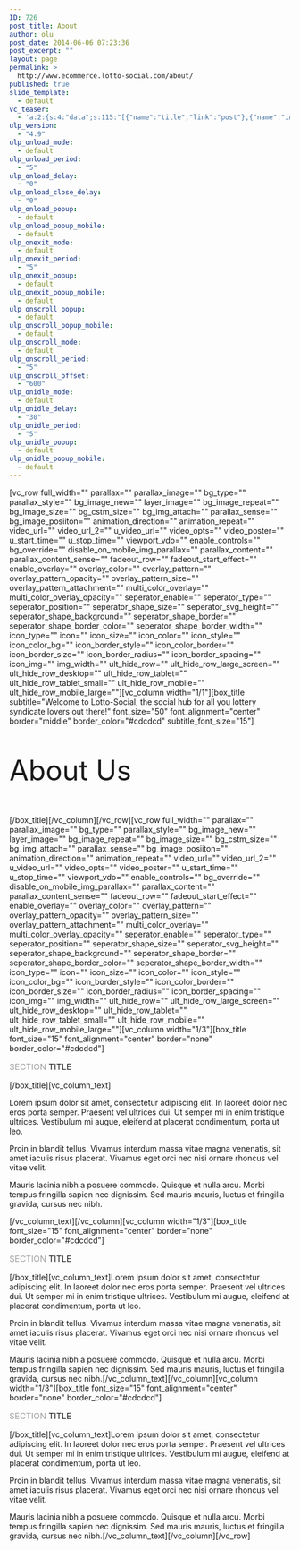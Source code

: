 ```yaml
---
ID: 726
post_title: About
author: olu
post_date: 2014-06-06 07:23:36
post_excerpt: ""
layout: page
permalink: >
  http://www.ecommerce.lotto-social.com/about/
published: true
slide_template:
  - default
vc_teaser:
  - 'a:2:{s:4:"data";s:115:"[{"name":"title","link":"post"},{"name":"image","image":"featured","link":"none"},{"name":"text","mode":"excerpt"}]";s:7:"bgcolor";s:0:"";}'
ulp_version:
  - "4.9"
ulp_onload_mode:
  - default
ulp_onload_period:
  - "5"
ulp_onload_delay:
  - "0"
ulp_onload_close_delay:
  - "0"
ulp_onload_popup:
  - default
ulp_onload_popup_mobile:
  - default
ulp_onexit_mode:
  - default
ulp_onexit_period:
  - "5"
ulp_onexit_popup:
  - default
ulp_onexit_popup_mobile:
  - default
ulp_onscroll_popup:
  - default
ulp_onscroll_popup_mobile:
  - default
ulp_onscroll_mode:
  - default
ulp_onscroll_period:
  - "5"
ulp_onscroll_offset:
  - "600"
ulp_onidle_mode:
  - default
ulp_onidle_delay:
  - "30"
ulp_onidle_period:
  - "5"
ulp_onidle_popup:
  - default
ulp_onidle_popup_mobile:
  - default
---
```

[vc_row full_width="" parallax="" parallax_image="" bg_type="" parallax_style="" bg_image_new="" layer_image="" bg_image_repeat="" bg_image_size="" bg_cstm_size="" bg_img_attach="" parallax_sense="" bg_image_posiiton="" animation_direction="" animation_repeat="" video_url="" video_url_2="" u_video_url="" video_opts="" video_poster="" u_start_time="" u_stop_time="" viewport_vdo="" enable_controls="" bg_override="" disable_on_mobile_img_parallax="" parallax_content="" parallax_content_sense="" fadeout_row="" fadeout_start_effect="" enable_overlay="" overlay_color="" overlay_pattern="" overlay_pattern_opacity="" overlay_pattern_size="" overlay_pattern_attachment="" multi_color_overlay="" multi_color_overlay_opacity="" seperator_enable="" seperator_type="" seperator_position="" seperator_shape_size="" seperator_svg_height="" seperator_shape_background="" seperator_shape_border="" seperator_shape_border_color="" seperator_shape_border_width="" icon_type="" icon="" icon_size="" icon_color="" icon_style="" icon_color_bg="" icon_border_style="" icon_color_border="" icon_border_size="" icon_border_radius="" icon_border_spacing="" icon_img="" img_width="" ult_hide_row="" ult_hide_row_large_screen="" ult_hide_row_desktop="" ult_hide_row_tablet="" ult_hide_row_tablet_small="" ult_hide_row_mobile="" ult_hide_row_mobile_large=""][vc_column width="1/1"][box_title subtitle="Welcome to Lotto-Social, the social hub for all you lottery syndicate lovers out there!" font_size="50" font_alignment="center" border="middle" border_color="#cdcdcd" subtitle_font_size="15"]
<p style="font-size: 50px;">About Us</p>
[/box_title][/vc_column][/vc_row][vc_row full_width="" parallax="" parallax_image="" bg_type="" parallax_style="" bg_image_new="" layer_image="" bg_image_repeat="" bg_image_size="" bg_cstm_size="" bg_img_attach="" parallax_sense="" bg_image_posiiton="" animation_direction="" animation_repeat="" video_url="" video_url_2="" u_video_url="" video_opts="" video_poster="" u_start_time="" u_stop_time="" viewport_vdo="" enable_controls="" bg_override="" disable_on_mobile_img_parallax="" parallax_content="" parallax_content_sense="" fadeout_row="" fadeout_start_effect="" enable_overlay="" overlay_color="" overlay_pattern="" overlay_pattern_opacity="" overlay_pattern_size="" overlay_pattern_attachment="" multi_color_overlay="" multi_color_overlay_opacity="" seperator_enable="" seperator_type="" seperator_position="" seperator_shape_size="" seperator_svg_height="" seperator_shape_background="" seperator_shape_border="" seperator_shape_border_color="" seperator_shape_border_width="" icon_type="" icon="" icon_size="" icon_color="" icon_style="" icon_color_bg="" icon_border_style="" icon_color_border="" icon_border_size="" icon_border_radius="" icon_border_spacing="" icon_img="" img_width="" ult_hide_row="" ult_hide_row_large_screen="" ult_hide_row_desktop="" ult_hide_row_tablet="" ult_hide_row_tablet_small="" ult_hide_row_mobile="" ult_hide_row_mobile_large=""][vc_column width="1/3"][box_title font_size="15" font_alignment="center" border="none" border_color="#cdcdcd"]
<p style="font-size: 15px;"><span style="color: #a0a0a0;">SECTION</span> TITLE</p>
[/box_title][vc_column_text]

Lorem ipsum dolor sit amet, consectetur adipiscing elit. In laoreet dolor nec eros porta semper. Praesent vel ultrices dui. Ut semper mi in enim tristique ultrices. Vestibulum mi augue, eleifend at placerat condimentum, porta ut leo.

Proin in blandit tellus. Vivamus interdum massa vitae magna venenatis, sit amet iaculis risus placerat. Vivamus eget orci nec nisi ornare rhoncus vel vitae velit.

Mauris lacinia nibh a posuere commodo. Quisque et nulla arcu. Morbi tempus fringilla sapien nec dignissim. Sed mauris mauris, luctus et fringilla gravida, cursus nec nibh.

[/vc_column_text][/vc_column][vc_column width="1/3"][box_title font_size="15" font_alignment="center" border="none" border_color="#cdcdcd"]
<p style="font-size: 15px;"><span style="color: #a0a0a0;">SECTION</span> TITLE</p>
[/box_title][vc_column_text]Lorem ipsum dolor sit amet, consectetur adipiscing elit. In laoreet dolor nec eros porta semper. Praesent vel ultrices dui. Ut semper mi in enim tristique ultrices. Vestibulum mi augue, eleifend at placerat condimentum, porta ut leo.

Proin in blandit tellus. Vivamus interdum massa vitae magna venenatis, sit amet iaculis risus placerat. Vivamus eget orci nec nisi ornare rhoncus vel vitae velit.

Mauris lacinia nibh a posuere commodo. Quisque et nulla arcu. Morbi tempus fringilla sapien nec dignissim. Sed mauris mauris, luctus et fringilla gravida, cursus nec nibh.[/vc_column_text][/vc_column][vc_column width="1/3"][box_title font_size="15" font_alignment="center" border="none" border_color="#cdcdcd"]
<p style="font-size: 15px;"><span style="color: #a0a0a0;">SECTION</span> TITLE</p>
[/box_title][vc_column_text]Lorem ipsum dolor sit amet, consectetur adipiscing elit. In laoreet dolor nec eros porta semper. Praesent vel ultrices dui. Ut semper mi in enim tristique ultrices. Vestibulum mi augue, eleifend at placerat condimentum, porta ut leo.

Proin in blandit tellus. Vivamus interdum massa vitae magna venenatis, sit amet iaculis risus placerat. Vivamus eget orci nec nisi ornare rhoncus vel vitae velit.

Mauris lacinia nibh a posuere commodo. Quisque et nulla arcu. Morbi tempus fringilla sapien nec dignissim. Sed mauris mauris, luctus et fringilla gravida, cursus nec nibh.[/vc_column_text][/vc_column][/vc_row]